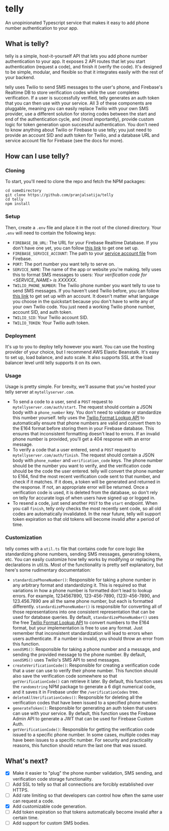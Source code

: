 # telly
An unopinionated Typescript service that makes it easy to add phone number authentication to your app.

## What is telly?
telly is a simple, host-it-yourself API that lets you add phone number authentication to your app. It exposes 2 API routes that let you start authentication (request a code), and finish it (verify the code). It's designed to be simple, modular, and flexible so that it integrates easily with the rest of your backend.

telly uses Twilio to send SMS messages to the user's phone, and Firebase's Realtime DB to store verification codes while the user completes verification. If a user is successfully verified, telly generates an auth token that you can then use with your service. All 3 of these components are pluggable, meaning you can easily replace Twilio with your own SMS provider, use a different solution for storing codes between the start and end of the authentication cycle, and (most importantly), provide custom logic for token generation upon successful authentication. You don't need to know anything about Twilio or Firebase to use telly; you just need to provide an account SID and auth token for Twilio, and a database URL and service account file for Firebase (see the docs for more).

## How can I use telly?
### Cloning
To start, you'll need to clone the repo and fetch the NPM packages:
```
cd someDirectory
git clone https://github.com/pranjalsatija/telly
cd telly
npm install
```

### Setup
Then, create a `.env` file and place it in the root of the cloned directory. Your `.env` will need to contain the following keys:
* `FIREBASE_DB_URL`: The URL for your Firebase Realtime Database. If you don't have one yet, you can follow [this link](https://firebase.google.com/docs/database/) to get one set up.
* `FIREBASE_SERVICE_ACCOUNT`: The path to your [service account file](https://firebase.google.com/docs/admin/setup) from Firebase.
* `PORT`: The port number you want telly to serve on.
* `SERVICE_NAME`: The name of the app or website you're making. telly uses this to format SMS messages to users: *Your verification code for <SERVICE_NAME> is XXXXXX.*
* `TWILIO_PHONE_NUMBER`: The Twilio phone number you want telly to use to send SMS messages. If you haven't used Twilio before, you can follow [this link](https://www.twilio.com/docs/sms/quickstart) to get set up with an account. It doesn't matter what language you choose in the quickstart because you don't have to write any of your own Twilio code. You just need a working Twilio phone number, account SID, and auth token.
* `TWILIO_SID`: Your Twilio account SID.
* `TWILIO_TOKEN`: Your Twilio auth token.

### Deployment
It's up to you to deploy telly however you want. You can use the hosting provider of your choice, but I recommend AWS Elastic Beanstalk. It's easy to set up, load balance, and auto scale. It also supports SSL at the load balancer level until telly supports it on its own.

### Usage
Usage is pretty simple. For brevity, we'll assume that you've hosted your telly server at `mytellyserver.com`.
* To send a code to a user, send a `POST` request to `mytellyserver.com/auth/start`. The request should contain a JSON body with a `phone_number` key. You don't need to validate or standardize this number yourself. telly uses the [Twilio Format Lookup API](https://www.twilio.com/lookup) to automatically ensure that phone numbers are valid and convert them to the E164 format before storing them in your Firebase database. This ensures that inconsistent formatting doesn't lead to errors. If an invalid phone number is provided, you'll get a 404 response with an error message.
* To verify a code that a user entered, send a `POST` request to `mytellyserver.com/auth/finish`. The request should contain a JSON body with `phone_number` and `verification_code` keys. The phone number should be the number you want to verify, and the verification code should be the code the user entered. telly will convert the phone number to E164, find the most recent verification code sent to that number, and check if it matches. If it does, a token will be generated and returned in the response. If not, an appropriate error will be returned. Once a verification code is used, it is deleted from the database, so don't rely on telly for accurate logs of when users have signed up or logged in.
* To resend a code, just send another `POST` to the `start` endpoint. When you call `finish`, telly only checks the most recently sent code, so all old codes are automatically invalidated. In the near future, telly will support token expiration so that old tokens will become invalid after a period of time.

### Customization
telly comes with a `util.ts` file that contains code for core logic like standardizing phone numbers, sending SMS messages, generating tokens, etc. You can easily customize how telly works by modifying or replacing the declarations in util.ts. Most of the functionality is pretty self explanatory, but here's some rudimentary documentation:
* `standardizePhoneNumber()`: Responsible for taking a phone number in any arbitrary format and standardizing it. This is required so that variations in how a phone number is formatted don't lead to lookup errors. For example, 1234567890, 123-456-7890, (123)-456-7890, and 123.456.7890 are all the same phone number, but each is formatted differently. `standardizePhoneNumber()` is responsible for converting all of those representations into one consistent representation that can be used for database queries. By default, `standardizePhoneNumber()` uses the free [Twilio Format Lookup API](https://www.twilio.com/lookup) to convert numbers to the E164 format, but your implementation is free to use any format. Just remember that inconsistent standardization will lead to errors when users authenticate. If a number is invalid, you should throw an error from this function.
* `sendSMS()`: Responsible for taking a phone number and a message, and sending the provided message to the phone number. By default, `sendSMS()` uses Twilio's SMS API to send messages.
* `createVerificationCode()`: Responsible for creating a verification code that a user can use to verify their phone number. This function should also save the verification code somewhere so that `getVerificationCode()` can retrieve it later. By default, this function uses the `randomstring` NPM package to generate a 6 digit numerical code, and it saves it in Firebase under the `/verificationCodes` tree.
* `deleteAllVerificationCodes()`: Responsible for deleting all the verification codes that have been issued to a specified phone number.
* `generateToken()`: Responsible for generating an auth token that users can use with your service. By default, this function uses the Firebase Admin API to generate a JWT that can be used for Firebase Custom Auth.
* `getVerificationCode()`: Responsible for getting the verification code issued to a specific phone number. In some cases, multiple codes may have been issues to a specific number. For security and practicality reasons, this function should return the last one that was issued.

## What's next?
- [X] Make it easier to "plug" the phone number validation, SMS sending, and verification code storage functionality.
- [ ] Add SSL to telly so that all connections are forcibly established over HTTPS.
- [ ] Add rate limiting so that developers can control how often the same user can request a code.
- [X] Add customizable code generation.
- [ ] Add token expiration so that tokens automatically become invalid after a certain time.
- [ ] Add support for custom SMS bodies.
